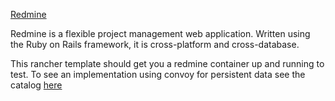 [Redmine](https://www.redmine.org/)

Redmine is a flexible project management web application. Written using
the Ruby on Rails framework, it is cross-platform and cross-database.

This rancher template should get you a redmine container up and running
to test.  To see an implementation using convoy for persistent data see
the catalog [here](https://github.com/webhostingcoopteam/whc-catalog)
